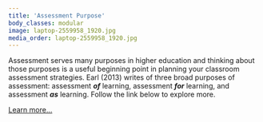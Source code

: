 ```yaml
---
title: 'Assessment Purpose'
body_classes: modular
image: laptop-2559958_1920.jpg
media_order: laptop-2559958_1920.jpg
---
```


Assessment serves many purposes in higher education and thinking about those purposes is a useful beginning point in planning your classroom assessment strategies. Earl (2013) writes of three broad purposes of assessment: assessment ***of*** learning, assessment ***for*** learning, and assessment ***as*** learning. Follow the link below to explore more.

[Learn more...](https://multi-access.twu.ca/assessment/what-is-assessment/purpose?classes=btn,mt-4,w-content,block)
